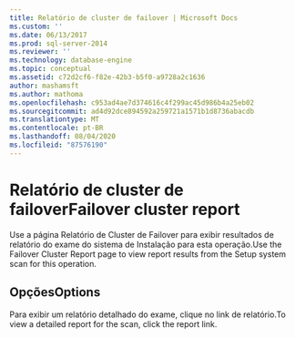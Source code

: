 ```yaml
---
title: Relatório de cluster de failover | Microsoft Docs
ms.custom: ''
ms.date: 06/13/2017
ms.prod: sql-server-2014
ms.reviewer: ''
ms.technology: database-engine
ms.topic: conceptual
ms.assetid: c72d2cf6-f82e-42b3-b5f0-a9728a2c1636
author: mashamsft
ms.author: mathoma
ms.openlocfilehash: c953ad4ae7d374616c4f299ac45d986b4a25eb02
ms.sourcegitcommit: ad4d92dce894592a259721a1571b1d8736abacdb
ms.translationtype: MT
ms.contentlocale: pt-BR
ms.lasthandoff: 08/04/2020
ms.locfileid: "87576190"
---
```

# <a name="failover-cluster-report"></a><span data-ttu-id="cc8ef-102">Relatório de cluster de failover</span><span class="sxs-lookup"><span data-stu-id="cc8ef-102">Failover cluster report</span></span>
  <span data-ttu-id="cc8ef-103">Use a página Relatório de Cluster de Failover para exibir resultados de relatório do exame do sistema de Instalação para esta operação.</span><span class="sxs-lookup"><span data-stu-id="cc8ef-103">Use the Failover Cluster Report page to view report results from the Setup system scan for this operation.</span></span>  
  
## <a name="options"></a><span data-ttu-id="cc8ef-104">Opções</span><span class="sxs-lookup"><span data-stu-id="cc8ef-104">Options</span></span>  
 <span data-ttu-id="cc8ef-105">Para exibir um relatório detalhado do exame, clique no link de relatório.</span><span class="sxs-lookup"><span data-stu-id="cc8ef-105">To view a detailed report for the scan, click the report link.</span></span>  
  
  
